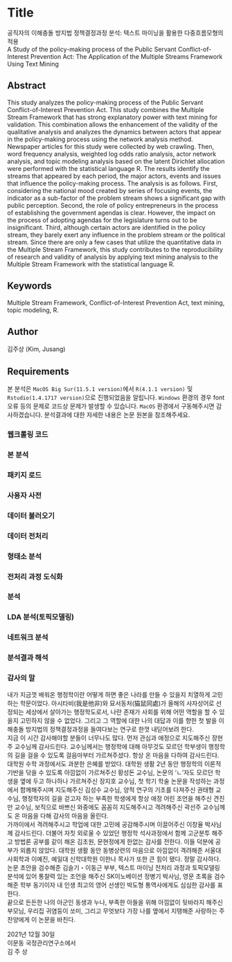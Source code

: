 # Title
공직자의 이해충돌 방지법 정책결정과정 분석: 텍스트 마이닝을 활용한 다중흐름모형의 적용  
A Study of the policy-making process of the Public Servant Conflict-of-Interest Prevention Act: The Application of the Multiple Streams Framework Using Text Mining  
  
## Abstract
This study analyzes the policy-making process of the Public Servant Conflict-of-Interest Prevention Act. This study combines the Multiple Stream Framework that has strong explanatory power with text mining for validation. This combination allows the enhancement of the validity of the qualitative analysis and analyzes the dynamics between actors that appear in the policy-making process using the network analysis method. Newspaper articles for this study were collected by web crawling. Then, word frequency analysis, weighted log odds ratio analysis, actor network analysis, and topic modeling analysis based on the latent Dirichlet allocation were performed with the statistical language R. The results identify the streams that appeared by each period, the major actors, events and issues that influence the policy-making process. The analysis is as follows. First, considering the national mood created by series of focusing events, the indicator as a sub-factor of the problem stream shows a significant gap with public perception. Second, the role of policy entrepreneurs in the process of establishing the government agendas is clear. However, the impact on the process of adopting agendas for the legislature turns out to be insignificant. Third, although certain actors are identified in the policy stream, they barely exert any influence in the problem stream or the political stream. Since there are only a few cases that utilize the quantitative data in the Multiple Stream Framework, this study contributes to the reproducibility of research and validity of analysis by applying text mining analysis to the Multiple Stream Framework with the statistical language R.
  
## Keywords 
Multiple Stream Framework, Conflict-of-Interest Prevention Act, text mining, topic modeling, R.  
  
## Author
김주상 (Kim, Jusang) 

## Requirements
본 분석은 `MacOS Big Sur(11.5.1 version)`에서 `R(4.1.1 version)` 및 `Rstudio(1.4.1717 version)`으로 진행되었음을 알립니다. `Windows` 환경의 경우 font 오류 등의 문제로 코드상 문제가 발생할 수 있습니다. `MacOS` 환경에서 구동해주시면 감사하겠습니다. 분석결과에 대한 자세한 내용은 논문 원본을 참조해주세요.

### 웹크롤링 코드


### 본 분석


### 패키지 로드

### 사용자 사전

### 데이터 불러오기

### 데이터 전처리

### 형태소 분석

### 전처리 과정 도식화

### 분석

### LDA 분석(토픽모델링)

### 네트워크 분석

### 분석결과 해석

### 감사의 말

내가 지금껏 배워온 행정학이란 어떻게 하면 좋은 나라를 만들 수 있을지 치열하게 고민하는 학문이었다. 아시타비(我是他非)와 묘서동처(猫鼠同處)가 올해의 사자성어로 선정되는 세상에서 살아가는 행정학도로서, 나란 존재가 사회를 위해 어떤 역할을 할 수 있을지 고민하지 않을 수 없었다. 그리고 그 역할에 대한 나의 대답과 이를 향한 첫 발을 이해충돌 방지법의 정책결정과정을 들여다보는 연구로 한껏 내딛어보려 한다.  
지금 이 시간 감사해야할 분들이 너무나도 많다. 먼저 관심과 애정으로 지도해주신 장현주 교수님께 감사드린다. 교수님께서는 행정학에 대해 아무것도 모르던 학부생이 행정학의 길을 걸을 수 있도록 걸음마부터 가르쳐주셨다. 항상 온 마음을 다하여 감사드린다.   
대학원 수학 과정에서도 과분한 은혜를 받았다. 대학원 생활 2년 동안 행정학의 이론적 기반을 닦을 수 있도록 아낌없이 가르쳐주신 황성돈 교수님, 논문의 ‘ㄴ’자도 모르던 학생을 옆에 두고 하나하나 가르쳐주신 장지호 교수님, 첫 학기 학술 논문을 작성하는 과정에서 함께해주시며 지도해주신 김성수 교수님, 양적 연구의 기초를 다져주신 권태형 교수님, 행정학자의 길을 걷고자 하는 부족한 학생에게 항상 애정 어린 조언을 해주신 견진만 교수님, 보직으로 바쁘신 와중에도 꼼꼼히 지도해주시고 격려해주신 곽선주 교수님께도 온 마음을 다해 감사의 마음을 올린다.  
가까이에서 격려해주시고 학업에 대한 고민에 공감해주시며 이끌어주신 이창율 박사님께 감사드린다. 더불어 자칫 외로울 수 있었던 행정학 석사과정에서 함께 고군분투 해주고 방법론 공부를 같이 해온 김초원, 문현정에게 한없는 감사를 전한다. 이들 덕분에 공부가 외롭지 않았다. 대학원 생활 동안 동병상련의 마음으로 아낌없이 격려해준 서울대 사회학과 이예진, 예일대 신학대학원 이한나 목사가 또한 큰 힘이 됐다. 정말 감사하다.   
논문 초안을 검수해준 김슬기・이동근 부부, 텍스트 마이닝 전처리 과정과 토픽모델링 분석에 있어 통찰력 있는 조언을 해주신 SK이노베이션 정병기 박사님, 영문 초록을 검수해준 학부 동기이자 내 인생 최고의 영어 선생인 박도형 통역사에게도 심심한 감사를 표한다.   
끝으로 든든한 나의 아군인 동생과 누나, 부족한 아들을 위해 아낌없이 뒷바라지 해주신 부모님, 우리집 귀염둥이 쏘미, 그리고 무엇보다 가장 나를 옆에서 지탱해준 사랑하는 주찬양에게 이 논문을 바친다.  
   
2021년 12월 30일  
이문동 국정관리연구소에서  
김 주 상   




